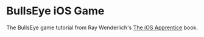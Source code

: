 BullsEye iOS Game
======

The BullsEye game tutorial from Ray Wenderlich's [The iOS Apprentice](https://www.raywenderlich.com/store/ios-apprentice) book.
